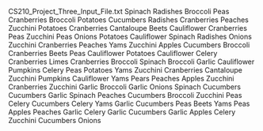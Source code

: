 CS210_Project_Three_Input_File.txt
Spinach
Radishes
Broccoli
Peas
Cranberries
Broccoli
Potatoes
Cucumbers
Radishes
Cranberries
Peaches
Zucchini
Potatoes
Cranberries
Cantaloupe
Beets
Cauliflower
Cranberries
Peas
Zucchini
Peas
Onions
Potatoes
Cauliflower
Spinach
Radishes
Onions
Zucchini
Cranberries
Peaches
Yams
Zucchini
Apples
Cucumbers
Broccoli
Cranberries
Beets
Peas
Cauliflower
Potatoes
Cauliflower
Celery
Cranberries
Limes
Cranberries
Broccoli
Spinach
Broccoli
Garlic
Cauliflower
Pumpkins
Celery
Peas
Potatoes
Yams
Zucchini
Cranberries
Cantaloupe
Zucchini
Pumpkins
Cauliflower
Yams
Pears
Peaches
Apples
Zucchini
Cranberries
Zucchini
Garlic
Broccoli
Garlic
Onions
Spinach
Cucumbers
Cucumbers
Garlic
Spinach
Peaches
Cucumbers
Broccoli
Zucchini
Peas
Celery
Cucumbers
Celery
Yams
Garlic
Cucumbers
Peas
Beets
Yams
Peas
Apples
Peaches
Garlic
Celery
Garlic
Cucumbers
Garlic
Apples
Celery
Zucchini
Cucumbers
Onions